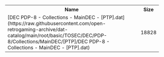 <table>
<tr><th>Name</th><th>Size</th></tr>
<tr><td>
[DEC PDP-8 - Collections - MainDEC - [PTP].dat](https://raw.githubusercontent.com/open-retrogaming-archive/dat-catalog/main/root/basic/TOSEC/DEC/PDP-8/Collections/MainDEC/[PTP]/DEC PDP-8 - Collections - MainDEC - [PTP].dat)
</td><td>18828</td></tr>
</table>
